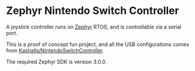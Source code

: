 # Zephyr Nintendo Switch Controller

A joystick controller runs on [Zephyr](https://www.zephyrproject.org/) RTOS, and
is controllable via a serial port.

This is a proof of concept fun project, and all the USB configurations comes
from
[Kashalls/NintendoSwitchController](https://github.com/Kashalls/NintendoSwitchController).

The required  Zephyr SDK is version 3.0.0.
